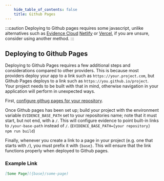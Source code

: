 ```yaml
---
    hide_table_of_contents: false
    title: Github Pages
---
```


:::caution
Deploying to Github pages requires some javascript, unlike alternatives such as [Evidence Cloud](/deployment/evidence-cloud) [Netlify](/deployment/netlify) or [Vercel](/deployment/vercel), if you are unsure, consider using another method.
:::

## Deploying to Github Pages

Deploying to Github Pages requires a few additional steps and considerations compared to other providers. This is because most providers deploy your app to a link such as `https://your.project.com`, but Github Pages deploys to a
link such as `https://you.github.io/project`. Your project needs to be built with that in mind, otherwise navigation
in your application will perform in unexpected ways.

First, [configure githug pages for your repository](https://docs.github.com/en/pages/quickstart).

Once Github pages has been set up; build your project with the environment variable `EVIDENCE_BASE_PATH` set to your repositories name; note that it must start, but not end, with a `/`. This will configure evidence to point built-in links to `/your-base-path` instead of `/`. (`EVIDENCE_BASE_PATH={your repository} npm run build`)

Finally, whenever you create a link to a page in your project (e.g. one that starts with `/`), you must prefix it with `{base}`. This will ensure that the link functions properly when deployed to Github pages.

### Example Link

```md
[Some Page]({base}/some-page)
```
